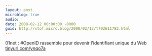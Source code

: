 ```yaml
---
layout: post
microblog: true
audio: 
date: 2008-02-12 00:00:00 -0000
guid: http://xtof.micro.blog/2008/02/12/t702611782.html
---
```

01net : #OpenID rassemble pour devenir l'identifiant unique du Web [tinyurl.com/ynqo7a](http://tinyurl.com/ynqo7a)
